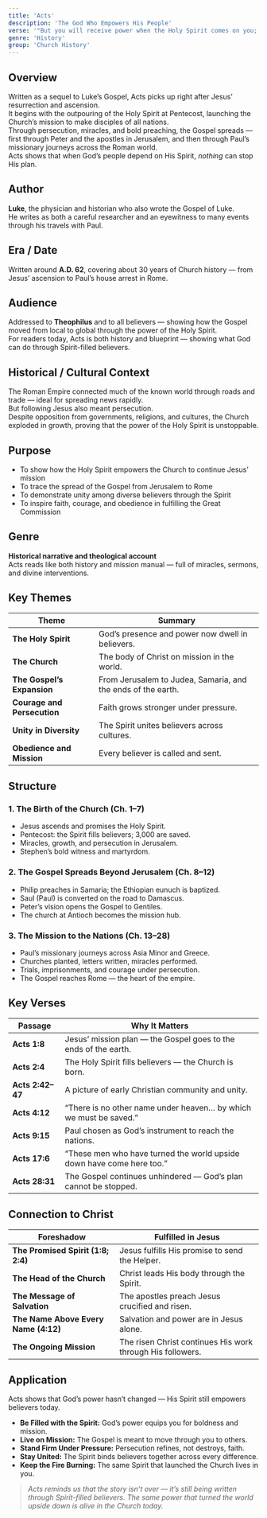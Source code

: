 ```yaml
---
title: 'Acts'
description: 'The God Who Empowers His People'
verse: '"But you will receive power when the Holy Spirit comes on you; and you will be My witnesses…" — Acts 1:8'
genre: 'History'
group: 'Church History'
---
```


## Overview  
Written as a sequel to Luke’s Gospel, Acts picks up right after Jesus’ resurrection and ascension.  
It begins with the outpouring of the Holy Spirit at Pentecost, launching the Church’s mission to make disciples of all nations.  
Through persecution, miracles, and bold preaching, the Gospel spreads — first through Peter and the apostles in Jerusalem, and then through Paul’s missionary journeys across the Roman world.  
Acts shows that when God’s people depend on His Spirit, *nothing* can stop His plan.

## Author  
**Luke**, the physician and historian who also wrote the Gospel of Luke.  
He writes as both a careful researcher and an eyewitness to many events through his travels with Paul.

## Era / Date  
Written around **A.D. 62**, covering about 30 years of Church history — from Jesus’ ascension to Paul’s house arrest in Rome.

## Audience  
Addressed to **Theophilus** and to all believers — showing how the Gospel moved from local to global through the power of the Holy Spirit.  
For readers today, Acts is both history and blueprint — showing what God can do through Spirit-filled believers.

## Historical / Cultural Context  
The Roman Empire connected much of the known world through roads and trade — ideal for spreading news rapidly.  
But following Jesus also meant persecution.  
Despite opposition from governments, religions, and cultures, the Church exploded in growth, proving that the power of the Holy Spirit is unstoppable.

## Purpose  
- To show how the Holy Spirit empowers the Church to continue Jesus’ mission  
- To trace the spread of the Gospel from Jerusalem to Rome  
- To demonstrate unity among diverse believers through the Spirit  
- To inspire faith, courage, and obedience in fulfilling the Great Commission  

## Genre  
**Historical narrative and theological account**  
Acts reads like both history and mission manual — full of miracles, sermons, and divine interventions.

## Key Themes  

| Theme | Summary |
|-------|----------|
| **The Holy Spirit** | God’s presence and power now dwell in believers. |
| **The Church** | The body of Christ on mission in the world. |
| **The Gospel’s Expansion** | From Jerusalem to Judea, Samaria, and the ends of the earth. |
| **Courage and Persecution** | Faith grows stronger under pressure. |
| **Unity in Diversity** | The Spirit unites believers across cultures. |
| **Obedience and Mission** | Every believer is called and sent. |

## Structure  

### 1. The Birth of the Church (Ch. 1–7)
- Jesus ascends and promises the Holy Spirit.  
- Pentecost: the Spirit fills believers; 3,000 are saved.  
- Miracles, growth, and persecution in Jerusalem.  
- Stephen’s bold witness and martyrdom.  

### 2. The Gospel Spreads Beyond Jerusalem (Ch. 8–12)
- Philip preaches in Samaria; the Ethiopian eunuch is baptized.  
- Saul (Paul) is converted on the road to Damascus.  
- Peter’s vision opens the Gospel to Gentiles.  
- The church at Antioch becomes the mission hub.  

### 3. The Mission to the Nations (Ch. 13–28)
- Paul’s missionary journeys across Asia Minor and Greece.  
- Churches planted, letters written, miracles performed.  
- Trials, imprisonments, and courage under persecution.  
- The Gospel reaches Rome — the heart of the empire.  

## Key Verses  

| Passage | Why It Matters |
|----------|----------------|
| **Acts 1:8** | Jesus’ mission plan — the Gospel goes to the ends of the earth. |
| **Acts 2:4** | The Holy Spirit fills believers — the Church is born. |
| **Acts 2:42–47** | A picture of early Christian community and unity. |
| **Acts 4:12** | “There is no other name under heaven… by which we must be saved.” |
| **Acts 9:15** | Paul chosen as God’s instrument to reach the nations. |
| **Acts 17:6** | “These men who have turned the world upside down have come here too.” |
| **Acts 28:31** | The Gospel continues unhindered — God’s plan cannot be stopped. |

## Connection to Christ  

| Foreshadow | Fulfilled in Jesus |
|-------------|-------------------|
| **The Promised Spirit (1:8; 2:4)** | Jesus fulfills His promise to send the Helper. |
| **The Head of the Church** | Christ leads His body through the Spirit. |
| **The Message of Salvation** | The apostles preach Jesus crucified and risen. |
| **The Name Above Every Name (4:12)** | Salvation and power are in Jesus alone. |
| **The Ongoing Mission** | The risen Christ continues His work through His followers. |

## Application  
Acts shows that God’s power hasn’t changed — His Spirit still empowers believers today.  
- **Be Filled with the Spirit:** God’s power equips you for boldness and mission.  
- **Live on Mission:** The Gospel is meant to move through you to others.  
- **Stand Firm Under Pressure:** Persecution refines, not destroys, faith.  
- **Stay United:** The Spirit binds believers together across every difference.  
- **Keep the Fire Burning:** The same Spirit that launched the Church lives in you.  

> *Acts reminds us that the story isn’t over — it’s still being written through Spirit-filled believers. The same power that turned the world upside down is alive in the Church today.*
